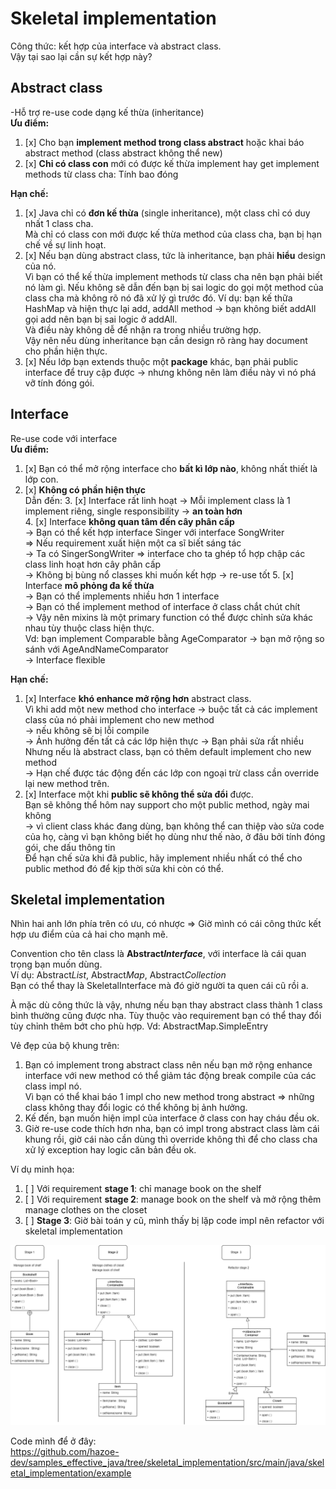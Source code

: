 # Skeletal implementation   
Công thức: kết hợp của interface và abstract class.  
Vậy tại sao lại cần sự kết hợp này?  

## Abstract class
-Hỗ trợ re-use code dạng kế thừa (inheritance)  
**Ưu điểm:**  
1. [x] Cho bạn **implement method trong class abstract** hoặc khai báo abstract method (class abstract không thể new)
2. [x] **Chỉ có class con** mới có được kế thừa implement hay get implement methods từ class cha: Tính bao đóng

**Hạn chế:**
1. [x] Java chỉ có **đơn kế thừa** (single inheritance), một class chỉ có duy nhất 1 class cha.   
Mà chỉ có class con mới được kế thừa method của class cha, bạn bị hạn chế về sự linh hoạt.
2. [x] Nếu bạn dùng abstract class, tức là inheritance, bạn phải **hiểu** design của nó.   
Vì bạn có thể kế thừa implement methods từ class cha nên bạn phải biết nó làm gì. Nếu không sẽ dẫn đến bạn bị sai logic do gọi một method của class cha mà không rõ nó đã xử lý gì trước đó.
   Ví dụ: bạn kế thữa HashMap và hiện thực lại add, addAll method -> bạn không biết addAll gọi add nên bạn bị sai logic ở addAll.  
Và điều này không dễ để nhận ra trong nhiều trường hợp.   
Vậy nên nếu dùng inheritance bạn cần design rõ ràng hay document cho phần hiện thực.
3. [x] Nếu lớp bạn extends thuộc một **package** khác, bạn phải public interface để truy cập được -> nhưng không nên làm điều này vì nó phá vỡ tính đóng gói.  


## Interface
Re-use code với interface  
**Ưu điểm:**  
1. [x] Bạn có thể mở rộng interface cho **bất kì lớp nào**, không nhất thiết là lớp con.
2. [x] **Không có phần hiện thực**  
Dẫn đến:
   3. [x] Interface rất linh hoạt -> Mỗi implement class là 1 implement riêng, single responsibility -> **an toàn hơn**  
   4. [x] Interface **không quan tâm đến cây phân cấp**  
   -> Bạn có thể kết hợp interface Singer với interface SongWriter   
   => Nếu requirement xuất hiện một ca sĩ biết sáng tác  
   -> Ta có SingerSongWriter => interface cho ta ghép tổ hợp chập các class linh hoạt hơn cây phân cấp  
   -> Không bị bùng nổ classes khi muốn kết hợp -> re-use tốt
   5. [x] Interface **mô phỏng đa kế thừa**  
   -> Bạn có thể implements nhiều hơn 1 interface   
   -> Bạn có thể implement method of interface ở class chắt chút chít  
   -> Vậy nên mixins là một primary function có thể được chỉnh sửa khác nhau tùy thuộc class hiện thực.  
   Vd: bạn implement Comparable bằng AgeComparator -> bạn mở rộng so sánh với AgeAndNameComparator  
   -> Interface flexible

**Hạn chế:**  
1. [x] Interface **khó enhance mở rộng hơn** abstract class.  
Vì khi add một new method cho interface -> buộc tất cả các implement class của nó phải implement cho new method   
-> nếu không sẽ bị lỗi compile  
-> Ảnh hưởng đến tất cả các lớp hiện thực -> Bạn phải sửa rất nhiều  
   Nhưng nếu là abstract class, bạn có thêm default implement cho new method  
-> Hạn chế được tác động đến các lớp con ngoại trừ class cần override lại new method trên.
2. [x] Interface một khi **public sẽ không thể sửa đổi** được.  
Bạn sẽ không thể hôm nay support cho một public method, ngày mai không   
-> vì client class khác đang dùng, bạn không thể can thiệp vào sửa code của họ,
   càng vì bạn không biết họ dùng như thế nào, ở đâu bởi tính đóng gói, che dấu thông tin  
Để hạn chế sửa khi đã public, hãy implement nhiều nhất có thể cho public method đó để kịp thời sửa khi còn có thể.

## Skeletal implementation
Nhìn hai anh lớn phía trên có ưu, có nhược => Giờ mình có cái công thức kết hợp ưu điểm của cả hai cho mạnh mẽ.  

Convention cho tên class là **Abstract*Interface***, với interface là cái quan trọng bạn muốn dùng.   
Ví dụ: Abstract*List*, Abstract*Map*, Abstract*Collection*  
Bạn có thể thay là SkeletalInterface mà đó giờ người ta quen cái cũ rồi a.


À mặc dù công thức là vậy, nhưng nếu bạn thay abstract class thành 1 class bình thường cũng được nha. 
Tùy thuộc vào requirement bạn có thể thay đổi tùy chỉnh thêm bớt cho phù hợp. Vd: AbstractMap.SimpleEntry  

Vẻ đẹp của bộ khung trên:  
1. Bạn có implement trong abstract class nên nếu bạn mở rộng enhance interface với new method có thể giảm tác động break compile của các class impl nó.  
Vì bạn có thể khai báo 1 impl cho new method trong abstract ⇒ những class không thay đổi logic có thể không bị ảnh hưởng.
2. Kế đến, bạn muốn hiện impl của interface ở class con hay cháu đều ok.  
3. Giờ re-use code thích hơn nha, bạn có impl trong abstract class làm cái khung rồi, 
giờ cái nào cần dùng thì override không thì để cho class cha xử lý exception hay logic căn bản đều ok.


Ví dụ minh họa:  
1. [ ] Với requirement **stage 1**: chỉ manage book on the shelf  
2. [ ] Với requirement **stage 2**: manage book on the shelf và mở rộng thêm manage clothes on the closet  
3. [ ] **Stage 3**: Giờ bài toán y cũ, mình thấy bị lặp code impl nên refactor với skeletal implementation  

![Example skeletal implementation](images/skeletal_implementation.png)  

Code mình để ở đây:  
https://github.com/hazoe-dev/samples_effective_java/tree/skeletal_implementation/src/main/java/skeletal_implementation/example
